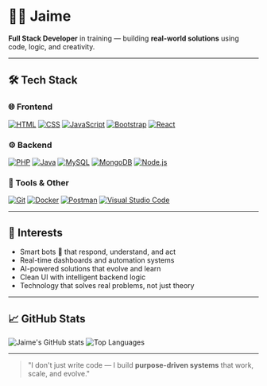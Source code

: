 # 👨‍💻 Jaime

**Full Stack Developer** in training — building **real-world solutions** using code, logic, and creativity.

---

## 🛠️ Tech Stack

### 🌐 Frontend
[![HTML](https://img.shields.io/badge/HTML5-E34F26?style=flat&logo=html5&logoColor=white)](https://developer.mozilla.org/en-US/docs/Web/HTML)
[![CSS](https://img.shields.io/badge/CSS3-1572B6?style=flat&logo=css3&logoColor=white)](https://developer.mozilla.org/en-US/docs/Web/CSS)
[![JavaScript](https://img.shields.io/badge/JavaScript-F7DF1E?style=flat&logo=javascript&logoColor=black)](https://developer.mozilla.org/en-US/docs/Web/JavaScript)
[![Bootstrap](https://img.shields.io/badge/Bootstrap-7952B3?style=flat&logo=bootstrap&logoColor=white)](https://getbootstrap.com/)
[![React](https://img.shields.io/badge/React-20232A?style=flat&logo=react&logoColor=61DAFB)](https://reactjs.org/)

### ⚙️ Backend
[![PHP](https://img.shields.io/badge/PHP-777BB4?style=flat&logo=php&logoColor=white)](https://www.php.net/)
[![Java](https://img.shields.io/badge/Java-ED8B00?style=flat&logo=java&logoColor=white)](https://www.java.com/)
[![MySQL](https://img.shields.io/badge/MySQL-4479A1?style=flat&logo=mysql&logoColor=white)](https://www.mysql.com/)
[![MongoDB](https://img.shields.io/badge/MongoDB-47A248?style=flat&logo=mongodb&logoColor=white)](https://www.mongodb.com/)
[![Node.js](https://img.shields.io/badge/Node.js-339933?style=flat&logo=nodedotjs&logoColor=white)](https://nodejs.org/)

### 🧰 Tools & Other
[![Git](https://img.shields.io/badge/Git-F05032?style=flat&logo=git&logoColor=white)](https://git-scm.com/)
[![Docker](https://img.shields.io/badge/Docker-2496ED?style=flat&logo=docker&logoColor=white)](https://www.docker.com/)
[![Postman](https://img.shields.io/badge/Postman-FF6C37?style=flat&logo=postman&logoColor=white)](https://www.postman.com/)
[![Visual Studio Code](https://img.shields.io/badge/VS_Code-007ACC?style=flat&logo=visualstudiocode&logoColor=white)](https://code.visualstudio.com/)

---

## 🤖 Interests

- Smart bots 🤖 that respond, understand, and act
- Real-time dashboards and automation systems
- AI-powered solutions that evolve and learn
- Clean UI with intelligent backend logic
- Technology that solves real problems, not just theory

---

## 📈 GitHub Stats

![Jaime's GitHub stats](https://github-readme-stats.vercel.app/api?username=Jaime-D-Z&show_icons=true&theme=tokyonight&hide_title=true)
![Top Languages](https://github-readme-stats.vercel.app/api/top-langs/?username=Jaime-D-Z&layout=compact&theme=tokyonight)

---

> "I don't just write code — I build **purpose-driven systems** that work, scale, and evolve."

<!-- Feel free to connect! -->

